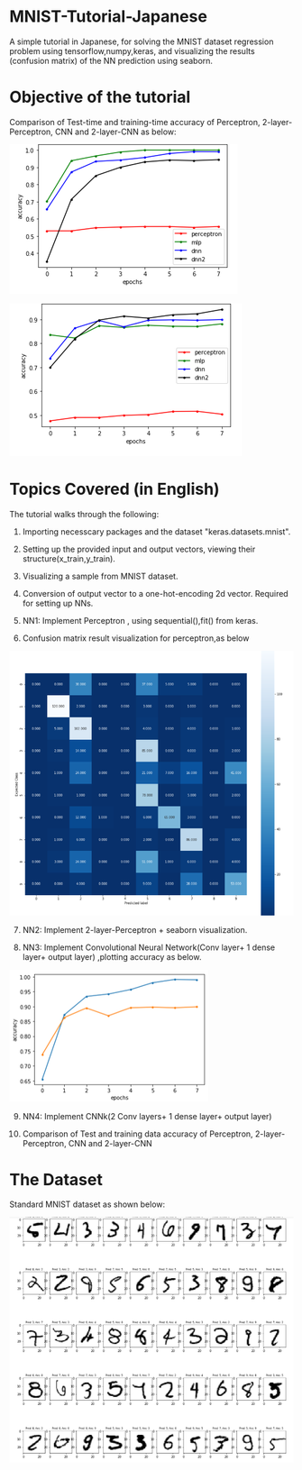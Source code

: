 # MNIST-Tutorial-Japanese
A simple tutorial in Japanese, for solving the MNIST dataset regression problem using tensorflow,numpy,keras, and visualizing the results (confusion matrix) of the NN prediction using seaborn.

# Objective of the tutorial
Comparison of Test-time and training-time accuracy of Perceptron, 2-layer-Perceptron, CNN and 2-layer-CNN as below:

![alt text](https://raw.githubusercontent.com/parthnan/MNIST-Tutorial-Japanese/master/training.png)

![alt text](https://raw.githubusercontent.com/parthnan/MNIST-Tutorial-Japanese/master/test.png)

# Topics Covered (in English)
The tutorial walks through the following:

1. Importing necesscary packages and the dataset "keras.datasets.mnist".

2. Setting up the provided input and output vectors, viewing their structure(x_train,y_train). 

3. Visualizing a sample from MNIST dataset.

4. Conversion of output vector to a one-hot-encoding 2d vector. Required for setting up NNs.

5. NN1: Implement Perceptron , using sequential(),fit() from keras. 

6. Confusion matrix result visualization for perceptron,as below

![alt text](https://raw.githubusercontent.com/parthnan/MNIST-Tutorial-Japanese/master/seaborn.png)

7. NN2: Implement 2-layer-Perceptron + seaborn visualization. 

8. NN3: Implement Convolutional Neural Network(Conv layer+ 1 dense layer+ output layer) ,plotting accuracy as below. 

![alt text](https://raw.githubusercontent.com/parthnan/MNIST-Tutorial-Japanese/master/graphcomparison.png)

9. NN4: Implement CNNk(2 Conv layers+ 1 dense layer+ output layer) 

10. Comparison of Test and training data accuracy of Perceptron, 2-layer-Perceptron, CNN and 2-layer-CNN

# The Dataset

Standard MNIST dataset as shown below:

![alt text](https://raw.githubusercontent.com/parthnan/MNIST-Tutorial-Japanese/master/mnistdata.png)
